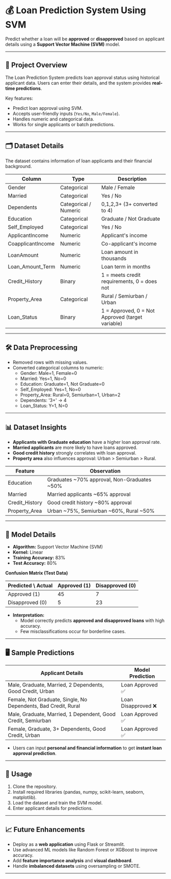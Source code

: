 # 💰 Loan Prediction System Using SVM

Predict whether a loan will be **approved** or **disapproved** based on applicant details using a **Support Vector Machine (SVM)** model.

---

## 🚀 Project Overview

The Loan Prediction System predicts loan approval status using historical applicant data. Users can enter their details, and the system provides **real-time predictions**.  

Key features:
- Predict loan approval using SVM.
- Accepts user-friendly inputs (`Yes/No`, `Male/Female`).
- Handles numeric and categorical data.
- Works for single applicants or batch predictions.

---

## 🗂 Dataset Details

The dataset contains information of loan applicants and their financial background.  

| Column             | Type      | Description |
|-------------------|-----------|-------------|
| Gender             | Categorical | Male / Female |
| Married            | Categorical | Yes / No |
| Dependents         | Categorical / Numeric | 0,1,2,3+ (3+ converted to 4) |
| Education          | Categorical | Graduate / Not Graduate |
| Self_Employed      | Categorical | Yes / No |
| ApplicantIncome    | Numeric    | Applicant's income |
| CoapplicantIncome  | Numeric    | Co-applicant's income |
| LoanAmount         | Numeric    | Loan amount in thousands |
| Loan_Amount_Term   | Numeric    | Loan term in months |
| Credit_History     | Binary     | 1 = meets credit requirements, 0 = does not |
| Property_Area      | Categorical | Rural / Semiurban / Urban |
| Loan_Status        | Binary     | 1 = Approved, 0 = Not Approved (target variable) |

---

## 🛠 Data Preprocessing

- Removed rows with missing values.  
- Converted categorical columns to numeric:  
  - Gender: Male=1, Female=0  
  - Married: Yes=1, No=0  
  - Education: Graduate=1, Not Graduate=0  
  - Self_Employed: Yes=1, No=0  
  - Property_Area: Rural=0, Semiurban=1, Urban=2  
  - Dependents: '3+' → 4  
  - Loan_Status: Y=1, N=0  

---

## 📊 Dataset Insights

- **Applicants with Graduate education** have a higher loan approval rate.  
- **Married applicants** are more likely to have loans approved.  
- **Good credit history** strongly correlates with loan approval.  
- **Property area** also influences approval: Urban > Semiurban > Rural.  

| Feature              | Observation |
|---------------------|------------|
| Education            | Graduates ~70% approval, Non-Graduates ~50% |
| Married              | Married applicants ~65% approval |
| Credit_History       | Good credit history ~80% approval |
| Property_Area        | Urban ~75%, Semiurban ~60%, Rural ~50% |

---

## 🤖 Model Details

- **Algorithm:** Support Vector Machine (SVM)  
- **Kernel:** Linear  
- **Training Accuracy:** 83%  
- **Test Accuracy:** 80%  

**Confusion Matrix (Test Data)**

| Predicted \ Actual | Approved (1) | Disapproved (0) |
|-------------------|--------------|----------------|
| Approved (1)      | 45           | 7              |
| Disapproved (0)   | 5            | 23             |

- **Interpretation:**  
  - Model correctly predicts **approved and disapproved loans** with high accuracy.  
  - Few misclassifications occur for borderline cases.  

---

## 🖥 Sample Predictions

| Applicant Details                                           | Model Prediction |
|-------------------------------------------------------------|----------------|
| Male, Graduate, Married, 2 Dependents, Good Credit, Urban  | Loan Approved ✅ |
| Female, Not Graduate, Single, No Dependents, Bad Credit, Rural | Loan Disapproved ❌ |
| Male, Graduate, Married, 1 Dependent, Good Credit, Semiurban | Loan Approved ✅ |
| Female, Graduate, 3+ Dependents, Good Credit, Urban        | Loan Approved ✅ |

- Users can input **personal and financial information** to get **instant loan approval prediction**.

---

## 📌 Usage

1. Clone the repository.  
2. Install required libraries (pandas, numpy, scikit-learn, seaborn, matplotlib).  
3. Load the dataset and train the SVM model.  
4. Enter applicant details for predictions.  

---

## 📈 Future Enhancements

- Deploy as a **web application** using Flask or Streamlit.  
- Use advanced ML models like Random Forest or XGBoost to improve accuracy.  
- Add **feature importance analysis** and **visual dashboard**.  
- Handle **imbalanced datasets** using oversampling or SMOTE.  

---

